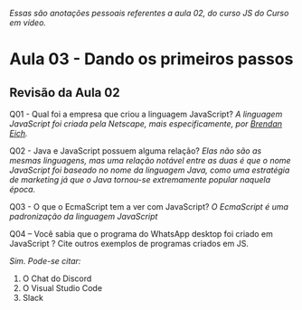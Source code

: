 _Essas são anotações pessoais referentes a aula 02, do curso JS do Curso em vídeo._

# Aula 03 - Dando os primeiros passos

## Revisão da Aula 02

Q01 - Qual foi a empresa que criou a linguagem JavaScript?
_A linguagem JavaScript foi criada pela Netscape, mais especificamente, por [Brendan Eich](https://pt.wikipedia.org/wiki/Brendan_Eich)._

Q02 - Java e JavaScript possuem alguma relação?
_Elas não são as mesmas linguagens, mas uma relação notável entre as duas é que o nome JavaScript foi baseado no nome da linguagem Java, como uma estratégia de marketing já que o Java tornou-se extremamente popular naquela época._

Q03 - O que o EcmaScript tem a ver com JavaScript?
_O EcmaScript é uma padronização da linguagem JavaScript_

Q04 – Você sabia que o programa do WhatsApp desktop foi criado em JavaScript ? Cite outros exemplos de programas criados em JS.

_Sim. Pode-se citar:_

1. O Chat do Discord
2. O Visual Studio Code
3. Slack
